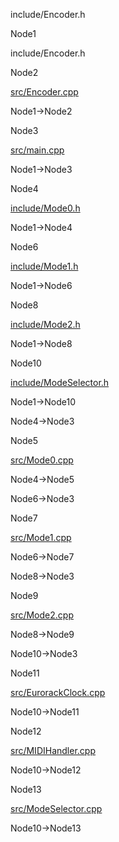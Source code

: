 include/Encoder.h

Node1

include/Encoder.h

Node2

[src/Encoder.cpp](Encoder_8cpp.html " ")

Node1-\>Node2

Node3

[src/main.cpp](main_8cpp.html " ")

Node1-\>Node3

Node4

[include/Mode0.h](Mode0_8h.html " ")

Node1-\>Node4

Node6

[include/Mode1.h](Mode1_8h.html " ")

Node1-\>Node6

Node8

[include/Mode2.h](Mode2_8h.html " ")

Node1-\>Node8

Node10

[include/ModeSelector.h](ModeSelector_8h.html " ")

Node1-\>Node10

Node4-\>Node3

Node5

[src/Mode0.cpp](Mode0_8cpp.html " ")

Node4-\>Node5

Node6-\>Node3

Node7

[src/Mode1.cpp](Mode1_8cpp.html " ")

Node6-\>Node7

Node8-\>Node3

Node9

[src/Mode2.cpp](Mode2_8cpp.html " ")

Node8-\>Node9

Node10-\>Node3

Node11

[src/EurorackClock.cpp](EurorackClock_8cpp.html " ")

Node10-\>Node11

Node12

[src/MIDIHandler.cpp](MIDIHandler_8cpp.html " ")

Node10-\>Node12

Node13

[src/ModeSelector.cpp](ModeSelector_8cpp.html " ")

Node10-\>Node13

[](Encoder_8h__dep__incl_org.svg)
